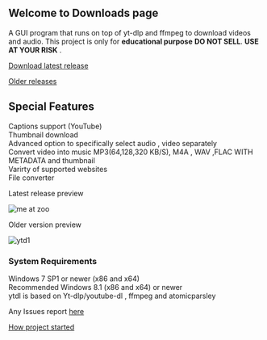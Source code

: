 ## Welcome to Downloads page
A GUI program that runs on top of yt-dlp and ffmpeg to download videos and audio. This project is only for **educational purpose** **DO NOT SELL**. **USE AT YOUR RISK** .

[Download latest release](https://github.com/sourabhkv/ytdl/releases/latest/download/YouTube-dl.GUI.zip)

[Older releases](https://github.com/sourabhkv/ytdl/releases)

<h2>Special Features</h2>
Captions support (YouTube)<br />
Thumbnail download<br />
Advanced option to specifically select audio , video separately<br />
Convert video into music MP3(64,128,320 KB/S), M4A , WAV ,FLAC WITH METADATA and thumbnail<br />
Varirty of supported websites<br />
File converter<br />

Latest release preview

![me at zoo](https://user-images.githubusercontent.com/55890376/169775456-aefaea03-3018-44ab-a281-3355d885ec92.png)




Older version preview

![ytd1](https://user-images.githubusercontent.com/55890376/148569370-37b48559-5333-4686-be6c-22ff97d93473.jpg)

<h3> System Requirements </h3>
Windows 7 SP1 or newer (x86 and x64)<br/>
Recommended Windows 8.1 (x86 and x64) or newer<br/>
ytdl is based on Yt-dlp/youtube-dl , ffmpeg and atomicparsley<br/>

Any Issues report [here](https://github.com/sourabhkv/ytdl/issues)

[How project started](https://github.com/sourabhkv/ytdl#how-development-started-and-was-carried)<br />


